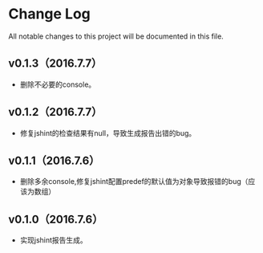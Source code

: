 # Change Log
All notable changes to this project will be documented in this file.

## v0.1.3（2016.7.7）

- 删除不必要的console。

## v0.1.2（2016.7.7）

- 修复jshint的检查结果有null，导致生成报告出错的bug。

## v0.1.1（2016.7.6）

- 删除多余console,修复jshint配置predef的默认值为对象导致报错的bug（应该为数组）

## v0.1.0（2016.7.6）

- 实现jshint报告生成。